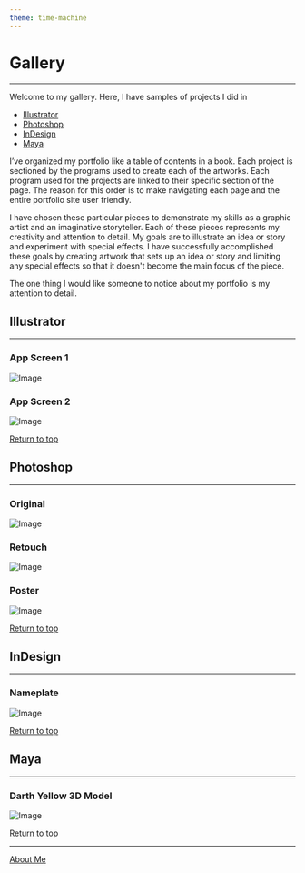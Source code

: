 ```yaml
---
theme: time-machine
---
```


# Gallery

----------

Welcome to my gallery. Here, I have samples of projects I did in

- [Illustrator](#illustrator)
- [Photoshop](#photoshop)
- [InDesign](#indesign)
- [Maya](#maya)

I’ve organized my portfolio like a table of contents in a book. Each project is sectioned by the programs used to create each of the artworks. Each program used for the projects are linked to their specific section of the page. The reason for this order is to make navigating each page and the entire portfolio site user friendly.

I have chosen these particular pieces to demonstrate my skills as a graphic artist and an imaginative storyteller. Each of these pieces represents my creativity and attention to detail. My goals are to illustrate an idea or story and experiment with special effects. I have successfully accomplished these goals by creating artwork that sets up an idea or story and limiting any special effects so that it doesn't become the main focus of the piece.

The one thing I would like someone to notice about my portfolio is my attention to detail.

## Illustrator

----------

### App Screen 1
![Image](image/app1.jpg)

### App Screen 2
![Image](image/app2.jpg)

[Return to top](#gallery)

## Photoshop

----------

### Original
![Image](image/original.jpg)

### Retouch
![Image](image/retouch.jpg)

### Poster
![Image](image/golden_ratio_movie_poster.jpg)

[Return to top](#gallery)

## InDesign

----------

### Nameplate
![Image](image/nameplate_cardinal_red&black.jpg)

[Return to top](#gallery)

## Maya

----------

### Darth Yellow 3D Model
![Image](image/darth_yellow.png)

[Return to top](#gallery)


----------

[About Me](./README.md)
